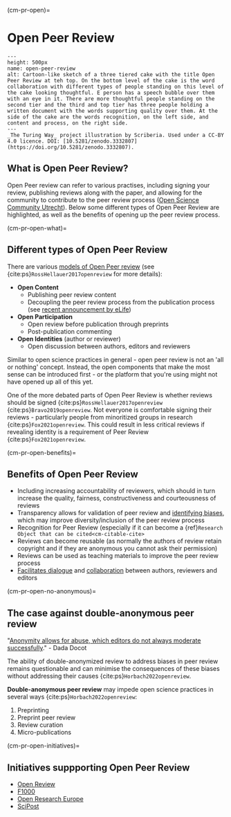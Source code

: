 (cm-pr-open)=
# Open Peer Review

```{figure} ../../figures/open-peer-review.*
---
height: 500px
name: open-peer-review
alt: Cartoon-like sketch of a three tiered cake with the title Open Peer Review at teh top. On the bottom level of the cake is the word collaboration with different types of people standing on this level of the cake looking thoughtful. E person has a speech bubble over them with an eye in it. There are more thoughtful people standing on the second tier and the third and top tier has three people holding a written document with the words supporting quality over them. At the side of the cake are the words recognition, on the left side, and content and process, on the right side. 
---
_The Turing Way_ project illustration by Scriberia. Used under a CC-BY 4.0 licence. DOI: [10.5281/zenodo.3332807](https://doi.org/10.5281/zenodo.3332807).
```

## What is Open Peer Review? 

Open Peer review can refer to various practises, including signing your review, publishing reviews along with the paper, and allowing for the community to contribute to the peer review process ([Open Science Community Utrecht](https://openscience-utrecht.com/peer-review)). Below some different types of Open Peer Review are highlighted, as well as the benefits of opening up the peer review process.

(cm-pr-open-what)=
## Different types of Open Peer Review

There are various [models of Open Peer review](https://plos.org/resource/open-peer-review/) (see {cite:ps}`RossHellauer2017openreview` for more details):

- **Open Content**
  - Publishing peer review content
  - Decoupling the peer review process from the publication process (see [recent announcement by eLife](https://elifesciences.org/for-the-press/b2329859/elife-ends-accept-reject-decisions-following-peer-review))
- **Open Participation**
  - Open review before publication through preprints
  - Post-publication commenting
- **Open Identities** (author or reviewer)
  - Open discussion between authors, editors and reviewers

Similar to open science practices in general - open peer review is not an 'all or nothing' concept. 
Instead, the open components that make the most sense can be introduced first - or the platform that you're using might not have opened up all of this yet.

One of the more debated parts of Open Peer Review is whether reviews should be signed {cite:ps}`RossHellauer2017openreview` {cite:ps}`Bravo2019openreview`.
Not everyone is comfortable signing their reviews - particularly people from minoritized groups in research {cite:ps}`Fox2021openreview`. 
This could result in less critical reviews if revealing identity is a requirement of Peer Review {cite:ps}`Fox2021openreview`. 

(cm-pr-open-benefits)=
## Benefits of Open Peer Review

- Including increasing accountability of reviewers, which should in turn increase the quality, fairness, constructiveness and courteousness of reviews
- Transparency allows for validation of peer review and [identifying biases](https://web.archive.org/web/20221116192110/https://twitter.com/giladfeldman/status/1568391773353037824), which may improve diversity/inclusion of the peer review process
- Recognition for Peer Review (especially if it can become a {ref}`Research Object that can be cited<cm-citable-cite>`
- Reviews can become reusable (as normally the authors of review retain copyright and if they are anonymous you cannot ask their permission)
- Reviews can be used as teaching materials to improve the peer review process
- [Facilitates dialogue](https://polarjournal.org/2022/06/13/__trashed-2/) and [collaboration](https://allegralaboratory.net/who-cares-peer-review-at-allegra/) between authors, reviewers and editors 

(cm-pr-open-no-anonymous)=
## The case against double-anonymous peer review

"[Anonymity allows for abuse, which editors do not always moderate successfully](https://polarjournal.org/2022/06/13/dispirited-away-the-peer-review-process/)." - Dada Docot

The ability of double-anonymized review to address biases in peer review remains questionable and can minimise the consequences of these biases without addressing their causes {cite:ps}`Horbach2022openreview`.

**Double-anonymous peer review** may impede open science practices in several ways {cite:ps}`Horbach2022openreview`: 
1. Preprinting
2. Preprint peer review
3. Review curation
4. Micro-publications

(cm-pr-open-initiatives)=
## Initiatives suppporting Open Peer Review

* [Open Review](https://openreview.net)
* [F1000](https://f1000research.com/)
* [Open Research Europe](https://open-research-europe.ec.europa.eu)
* [SciPost](https://scipost.org/)
